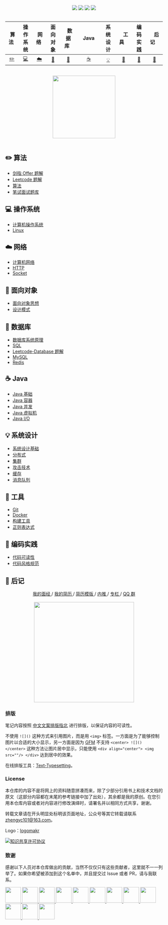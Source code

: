 <div align="center">
    <a href="https://gitstar-ranking.com/repositories"> <img src="https://badgen.net/badge/Rank/20?icon=github&color=4ab8a1"></a>
    <a href="assets/download.md"> <img src="https://badgen.net/badge/OvO/%E7%A6%BB%E7%BA%BF%E4%B8%8B%E8%BD%BD?icon=telegram&color=4ab8a1"></a>
    <a href="https://zuijiu997.github.io/CS-Notes"> <img src="https://badgen.net/badge/CyC/%E5%9C%A8%E7%BA%BF%E9%98%85%E8%AF%BB?icon=sourcegraph&color=4ab8a1"></a>
    <a href="#微信公众号"> <img src="https://badgen.net/badge/%e5%85%ac%e4%bc%97%e5%8f%b7/zuijiu997?icon=rss&color=4ab8a1"></a>
</div>
<br>

| &nbsp;算法&nbsp; | 操作系统 | &nbsp;网络&nbsp;|面向对象| &nbsp;&nbsp;数据库&nbsp;&nbsp;|&nbsp;&nbsp;&nbsp;Java&nbsp;&nbsp;&nbsp;|         系统设计| &nbsp;&nbsp;&nbsp;工具&nbsp;&nbsp;&nbsp; |编码实践| &nbsp;&nbsp;&nbsp;后记&nbsp;&nbsp;&nbsp; |
| :---: | :----: | :---: | :----: | :----: | :----: | :----: | :----: | :----: | :----: |
| [:pencil2:](#pencil2-算法) | [:computer:](#computer-操作系统) | [:cloud:](#cloud-网络) | [:art:](#art-面向对象) | [:floppy_disk:](#floppy_disk-数据库) |[:coffee:](#coffee-java)| [:bulb:](#bulb-系统设计) |[:wrench:](#wrench-工具)| [:watermelon:](#watermelon-编码实践) |[:memo:](#memo-后记)|

<br>

<div align="center">
    <img src="https://cs-notes-1256109796.cos.ap-guangzhou.myqcloud.com/githubio/LogoMakr_0zpEzN.png" width="200px">
</div>



<br>

## :pencil2: 算法

- [剑指 Offer 题解](https://github.com/zuijiu997/CS-Notes/blob/master/notes/剑指%20Offer%20题解%20-%20目录.md)
- [Leetcode 题解](https://github.com/zuijiu997/CS-Notes/blob/master/notes/Leetcode%20题解%20-%20目录.md)
- [算法](https://github.com/zuijiu997/CS-Notes/blob/master/notes/算法%20-%20目录.md)
- [笔试面试题库](https://www.nowcoder.com/contestRoom?from=cyc_github)

## :computer: 操作系统

- [计算机操作系统](https://github.com/zuijiu997/CS-Notes/blob/master/notes/计算机操作系统%20-%20目录.md)
- [Linux](https://github.com/zuijiu997/CS-Notes/blob/master/notes/Linux.md)

## :cloud: 网络 

- [计算机网络](https://github.com/zuijiu997/CS-Notes/blob/master/notes/计算机网络%20-%20目录.md)
- [HTTP](https://github.com/zuijiu997/CS-Notes/blob/master/notes/HTTP.md)
- [Socket](https://github.com/zuijiu997/CS-Notes/blob/master/notes/Socket.md)

## :art: 面向对象

- [面向对象思想](https://github.com/zuijiu997/CS-Notes/blob/master/notes/面向对象思想.md)
- [设计模式](https://github.com/zuijiu997/CS-Notes/blob/master/notes/设计模式%20-%20目录.md)

## :floppy_disk: 数据库

- [数据库系统原理](https://github.com/zuijiu997/CS-Notes/blob/master/notes/数据库系统原理.md)
- [SQL](https://github.com/zuijiu997/CS-Notes/blob/master/notes/SQL.md)
- [Leetcode-Database 题解](https://github.com/zuijiu997/CS-Notes/blob/master/notes/Leetcode-Database%20题解.md)
- [MySQL](https://github.com/zuijiu997/CS-Notes/blob/master/notes/MySQL.md)
- [Redis](https://github.com/zuijiu997/CS-Notes/blob/master/notes/Redis.md)

## :coffee: Java

- [Java 基础](https://github.com/zuijiu997/CS-Notes/blob/master/notes/Java%20基础.md)
- [Java 容器](https://github.com/zuijiu997/CS-Notes/blob/master/notes/Java%20容器.md)
- [Java 并发](https://github.com/zuijiu997/CS-Notes/blob/master/notes/Java%20并发.md)
- [Java 虚拟机](https://github.com/zuijiu997/CS-Notes/blob/master/notes/Java%20虚拟机.md)
- [Java I/O](https://github.com/zuijiu997/CS-Notes/blob/master/notes/Java%20IO.md)

## :bulb: 系统设计 

- [系统设计基础](https://github.com/zuijiu997/CS-Notes/blob/master/notes/系统设计基础.md)
- [分布式](https://github.com/zuijiu997/CS-Notes/blob/master/notes/分布式.md)
- [集群](https://github.com/zuijiu997/CS-Notes/blob/master/notes/集群.md)
- [攻击技术](https://github.com/zuijiu997/CS-Notes/blob/master/notes/攻击技术.md)
- [缓存](https://github.com/zuijiu997/CS-Notes/blob/master/notes/缓存.md)
- [消息队列](https://github.com/zuijiu997/CS-Notes/blob/master/notes/消息队列.md)

## :wrench: 工具 

- [Git](https://github.com/zuijiu997/CS-Notes/blob/master/notes/Git.md)
- [Docker](https://github.com/zuijiu997/CS-Notes/blob/master/notes/Docker.md)
- [构建工具](https://github.com/zuijiu997/CS-Notes/blob/master/notes/构建工具.md)
- [正则表达式](https://github.com/zuijiu997/CS-Notes/blob/master/notes/正则表达式.md)

## :watermelon: 编码实践 

- [代码可读性](https://github.com/zuijiu997/CS-Notes/blob/master/notes/代码可读性.md)
- [代码风格规范](https://github.com/zuijiu997/CS-Notes/blob/master/notes/代码风格规范.md)

## :memo: 后记

<div align="center">
	<a href="https://www.nowcoder.com/discuss/137593?from=cyc_github"> 我的面经 </a> / <a href="https://zuijiu997.github.io"> 我的简历 </a> / <a href="https://github.com/zuijiu997/Markdown-Resume"> 简历模版 </a> / <a href="https://github.com/zuijiu997/Job-Recommend"> 内推 </a> / <a href="https://xiaozhuanlan.com/zuijiu997"> 专栏 </a> / <a href="assets/QQ2群.png"> QQ 群</a>
	<br><br>
    <img width="320px" src="https://cs-notes-1256109796.cos.ap-guangzhou.myqcloud.com/githubio/公众号二维码-2.png"></img>
</div>



### 排版

笔记内容按照 [中文文案排版指北](https://github.com/sparanoid/chinese-copywriting-guidelines/blob/master/README.zh-CN.md) 进行排版，以保证内容的可读性。

不使用 `![]()` 这种方式来引用图片，而是用 `<img>` 标签。一方面是为了能够控制图片以合适的大小显示，另一方面是因为 [GFM](https://github.github.com/gfm/) 不支持 `<center> ![]() </center>` 这种方法让图片居中显示，只能使用 `<div align="center"> <img src=""/> </div>` 达到居中的效果。

在线排版工具：[Text-Typesetting](https://github.com/zuijiu997/Text-Typesetting)。

### License

本仓库的内容不是将网上的资料随意拼凑而来，除了少部分引用书上和技术文档的原文（这部分内容都在末尾的参考链接中加了出处），其余都是我的原创。在您引用本仓库内容或者对内容进行修改演绎时，请署名并以相同方式共享，谢谢。

转载文章请在开头明显处标明该页面地址，公众号等其它转载请联系 zhengyc101@163.com。

Logo：[logomakr](https://logomakr.com/)

<a rel="license" href="http://creativecommons.org/licenses/by-nc-sa/4.0/"><img alt="知识共享许可协议" style="border-width:0" src="https://i.creativecommons.org/l/by-nc-sa/4.0/88x31.png" /></a>

### 致谢

感谢以下人员对本仓库做出的贡献，当然不仅仅只有这些贡献者，这里就不一一列举了。如果你希望被添加到这个名单中，并且提交过 Issue 或者 PR，请与我联系。

<a href="https://github.com/linw7">
    <img src="https://avatars3.githubusercontent.com/u/21679154?s=400&v=4" width="50px">
</a> 
<a href="https://github.com/g10guang">
    <img src="https://avatars1.githubusercontent.com/u/18458140?s=400&v=4" width="50px">
</a>
<a href="https://github.com/Sctwang">
    <img src="https://avatars3.githubusercontent.com/u/33345444?s=400&v=4" width="50px">
</a> 
<a href="https://github.com/ResolveWang">
    <img src="https://avatars1.githubusercontent.com/u/8018776?s=400&v=4" width="50px">
</a>
<a href="https://github.com/crossoverJie">
    <img src="https://avatars1.githubusercontent.com/u/15684156?s=400&v=4" width="50px">
</a> 
<a href="https://github.com/jy03078584">
    <img src="https://avatars2.githubusercontent.com/u/7719370?s=400&v=4" width="50px">
</a>
<a href="https://github.com/kwongtailau">
    <img src="https://avatars0.githubusercontent.com/u/22954582?s=400&v=4" width="50px">
</a>
<a href="https://github.com/xiangflight">
    <img src="https://avatars2.githubusercontent.com/u/10072416?s=400&v=4" width="50px">
</a>
<a href="https://github.com/mafulong">
    <img src="https://avatars1.githubusercontent.com/u/24795000?s=400&v=4" width="50px">
</a>
<a href="https://github.com/yanglbme">
    <img src="https://avatars1.githubusercontent.com/u/21008209?s=400&v=4" width="50px">
</a>
<a href="https://github.com/OOCZC">
    <img src="https://avatars1.githubusercontent.com/u/11623828?s=400&v=4" width="50px">
</a>
<a href="https://github.com/5renyuebing">
    <img src="https://avatars1.githubusercontent.com/u/32872430?s=400&v=4" width="50px">
</a>
